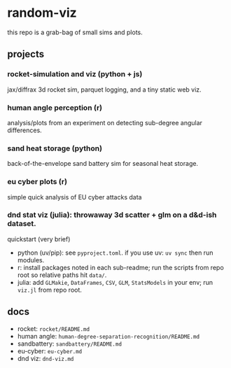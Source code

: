 # random-viz

this repo is a grab-bag of small sims and plots.

## projects

### rocket-simulation and viz (python + js)
jax/diffrax 3d rocket sim, parquet logging, and a tiny static web viz.

### human angle perception (r)
analysis/plots from an experiment on detecting sub-degree angular differences.

### sand heat storage (python)
back-of-the-envelope sand battery sim for seasonal heat storage.

### eu cyber plots (r)
simple quick analysis of EU cyber attacks data 

### dnd stat viz (julia): throwaway 3d scatter + glm on a d&d-ish dataset.

quickstart (very brief)

- python (uv/pip): see `pyproject.toml`. if you use uv: `uv sync` then run modules.
- r: install packages noted in each sub-readme; run the scripts from repo root so relative paths hit `data/`.
- julia: add `GLMakie`, `DataFrames`, `CSV`, `GLM`, `StatsModels` in your env; run `viz.jl` from repo root.

## docs

- rocket: `rocket/README.md`
- human angle: `human-degree-separation-recognition/README.md`
- sandbattery: `sandbattery/README.md`
- eu-cyber: `eu-cyber.md`
- dnd viz: `dnd-viz.md`
